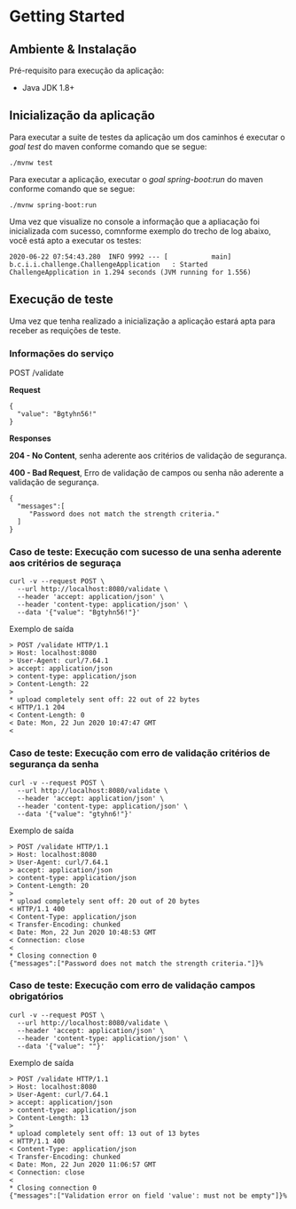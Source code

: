 # Getting Started


## Ambiente & Instalação

Pré-requisito para execução da aplicação:
* Java JDK 1.8+


## Inicialização da aplicação

Para executar a suite de testes da aplicação um dos caminhos é executar o _goal_ _test_ do maven conforme comando que se segue:
```
./mvnw test
```

Para executar a aplicação, executar o _goal_ _spring-boot:run_ do maven conforme comando que se segue:

```
./mvnw spring-boot:run
```

Uma vez que visualize no console a informação que a apliacação foi inicializada com sucesso, comnforme exemplo do trecho de log abaixo, você está apto a executar os testes:

```
2020-06-22 07:54:43.280  INFO 9992 --- [           main] b.c.i.i.challenge.ChallengeApplication   : Started ChallengeApplication in 1.294 seconds (JVM running for 1.556)
```

## Execução de teste

Uma vez que tenha realizado a inicialização a aplicação estará apta para receber as requições de teste. 


### Informações do serviço
POST /validate

**Request**

```
{
  "value": "Bgtyhn56!"
}
```

**Responses**

__204 - No Content__, senha aderente aos critérios de validação de segurança.

__400 - Bad Request__, Erro de validação de campos ou senha não aderente a validação de segurança.

```
{
  "messages":[
     "Password does not match the strength criteria."
  ]
}
```


### Caso de teste: Execução com sucesso de una senha aderente aos critérios de seguraça

```
curl -v --request POST \
  --url http://localhost:8080/validate \
  --header 'accept: application/json' \
  --header 'content-type: application/json' \
  --data '{"value": "Bgtyhn56!"}'
```

Exemplo de saída
```
> POST /validate HTTP/1.1
> Host: localhost:8080
> User-Agent: curl/7.64.1
> accept: application/json
> content-type: application/json
> Content-Length: 22
> 
* upload completely sent off: 22 out of 22 bytes
< HTTP/1.1 204 
< Content-Length: 0
< Date: Mon, 22 Jun 2020 10:47:47 GMT
< 
```

### Caso de teste: Execução com erro de validação critérios de segurança da senha

```
curl -v --request POST \
  --url http://localhost:8080/validate \
  --header 'accept: application/json' \
  --header 'content-type: application/json' \
  --data '{"value": "gtyhn6!"}'
```

Exemplo de saída
```
> POST /validate HTTP/1.1
> Host: localhost:8080
> User-Agent: curl/7.64.1
> accept: application/json
> content-type: application/json
> Content-Length: 20
> 
* upload completely sent off: 20 out of 20 bytes
< HTTP/1.1 400 
< Content-Type: application/json
< Transfer-Encoding: chunked
< Date: Mon, 22 Jun 2020 10:48:53 GMT
< Connection: close
< 
* Closing connection 0
{"messages":["Password does not match the strength criteria."]}%         
```

### Caso de teste: Execução com erro de validação campos obrigatórios


```
curl -v --request POST \
  --url http://localhost:8080/validate \
  --header 'accept: application/json' \
  --header 'content-type: application/json' \
  --data '{"value": ""}'
```

Exemplo de saída
```
> POST /validate HTTP/1.1
> Host: localhost:8080
> User-Agent: curl/7.64.1
> accept: application/json
> content-type: application/json
> Content-Length: 13
> 
* upload completely sent off: 13 out of 13 bytes
< HTTP/1.1 400 
< Content-Type: application/json
< Transfer-Encoding: chunked
< Date: Mon, 22 Jun 2020 11:06:57 GMT
< Connection: close
< 
* Closing connection 0
{"messages":["Validation error on field 'value': must not be empty"]}%          
```